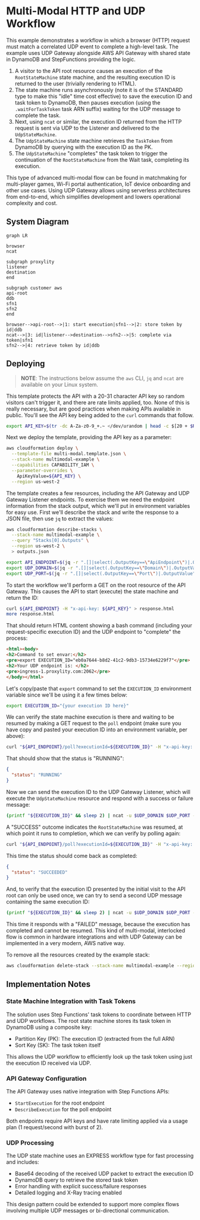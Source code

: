 # Multi-Modal HTTP and UDP Workflow

This example demonstrates a workflow in which a browser (HTTP) request must match a correlated UDP event to complete a high-level task. The example uses UDP Gateway alongside AWS API Gateway with shared state in DynamoDB and StepFunctions providing the logic.

1. A visitor to the API root resource causes an execution of the `RootStateMachine` state machine, and the resulting execution ID is returned to the user (trivially rendering to HTML). 
2. The state machine runs asynchronously (note it is of the STANDARD type to make this "idle" time cost effective) to save the execution ID and task token to DynamoDB, then pauses execution (using the `.waitForTaskToken` task ARN suffix) waiting for the UDP message to complete the task.  
3. Next, using `ncat` or similar, the execution ID returned from the HTTP request is sent via UDP to the Listener and delivered to the `UdpStateMachine`.
4. The `UdpStateMachine` state machine retrieves the `TaskToken` from DynamoDB by querying with the execution ID as the PK.
5. The `UdpStateMachine` "completes" the task token to trigger the continuation of the `RootStateMachine` from the Wait task, completing its execution.  

This type of advanced multi-modal flow can be found in matchmaking for multi-player games, Wi-Fi portal authentication, IoT device onboarding and other use cases. Using UDP Gateway allows using serverless architectures from end-to-end, which simplifies development and lowers operational complexity and cost.

## System Diagram

```mermaid
graph LR

browser
ncat

subgraph proxylity
listener
destination
end

subgraph customer aws
api-root
ddb
sfn1
sfn2
end

browser-->api-root-->|1: start execution|sfn1-->|2: store token by id|ddb
ncat-->|3: id|listener-->destination-->sfn2-->|5: complete via token|sfn1
sfn2-->|4: retrieve token by id|ddb
```

## Deploying

> **NOTE**: The instructions below assume the `aws` CLI, `jq` and `ncat` are available on your Linux system. 

This template protects the API with a 20-31 character API key so random visitors can't trigger it, and there are rate limits applied, too.  None of this is really necessary, but are good practices when making APIs available in public. You'll see the API key being added to the `curl` commands that follow.

```bash
export API_KEY=$(tr -dc A-Za-z0-9_+.~ </dev/urandom | head -c $[20 + $RANDOM % 12])
```

Next we deploy the template, providing the API key as a parameter:

```bash
aws cloudformation deploy \
  --template-file multi-modal.template.json \
  --stack-name multimodal-example \
  --capabilities CAPABILITY_IAM \
  --parameter-overrides \
    ApiKeyValue=${API_KEY} \
  --region us-west-2
```

The template creates a few resources, including the API Gateway and UDP Gateway Listener endpoints. To exercise them we need the endpoint information from the stack output, which we'll put in environment variables for easy use.  First we'll describe the stack and write the response to a JSON file, then use `jq` to extract the values:

```bash
aws cloudformation describe-stacks \
  --stack-name multimodal-example \
  --query "Stacks[0].Outputs" \
  --region us-west-2 \
  > outputs.json

export API_ENDPOINT=$(jq -r ".[]|select(.OutputKey==\"ApiEndpoint\")|.OutputValue" outputs.json)
export UDP_DOMAIN=$(jq -r ".[]|select(.OutputKey==\"Domain\")|.OutputValue" outputs.json)
export UDP_PORT=$(jq -r ".[]|select(.OutputKey==\"Port\")|.OutputValue" outputs.json)
```

To start the workflow we'll perform a GET on the root resource of the API Gateway.  This causes the API to start (execute) the state machine and return the ID: 

```bash
curl ${API_ENDPOINT} -H "x-api-key: ${API_KEY}" > response.html
more response.html
```

That should return HTML content showing a bash command (including your request-specific execution ID) and the UDP endpoint to "complete" the process:
                                                                                                                                                                                                                      
```html
<html><body>
<h2>Command to set envar:</h2>
<pre>export EXECUTION_ID="eb0a7644-b8d2-41c2-9db3-15734e6229f7"</pre>
<h2>Your UDP endpoint is: </h2>
<pre>ingress-1.proxylity.com:2062</pre>
</body></html>
```

Let's copy/paste that `export` command to set the `EXECUTION_ID` environment variable since we'll be using it a few times below:

```bash
export EXECUTION_ID="{your execution ID here}"
```

We can verify the state machine execution is there and waiting to be resumed by making a GET request to the `poll` endpoint (make sure you have copy and pasted your execution ID into an environment variable, per above):

```bash
curl "${API_ENDPOINT}/poll?executionId=${EXECUTION_ID}" -H "x-api-key: ${API_KEY}"
```

That should show that the status is "RUNNING":

```json
{
  "status": "RUNNING"
}
```

Now we can send the execution ID to the UDP Gateway Listener, which will execute the `UdpStateMachine` resource and respond with a success or failure message:

```bash
(printf "${EXECUTION_ID}" && sleep 2) | ncat -u $UDP_DOMAIN $UDP_PORT -w 2
```

A "SUCCESS" outcome indicates the `RootStateMachine` was resumed, at which point it runs to completion, which we can verify by polling again:

```bash
curl "${API_ENDPOINT}/poll?executionId=${EXECUTION_ID}" -H "x-api-key: ${API_KEY}"
```

This time the status should come back as completed:

```json
{
  "status": "SUCCEEDED"
}
```

And, to verify that the execution ID presented by the initial visit to the API root can only be used once, we can try to send a second UDP message containing the same execution ID:

```bash
(printf "${EXECUTION_ID}" && sleep 2) | ncat -u $UDP_DOMAIN $UDP_PORT -w 2
```

This time it responds with a "FAILED" message, because the execution has completed and cannot be resumed.  This kind of multi-modal, interlocked flow is common in hardware integrations and with UDP Gateway can be implemented in a very modern, AWS native way.

To remove all the resources created by the example stack:

```bash
aws cloudformation delete-stack --stack-name multimodal-example --region us-west-2
```

## Implementation Notes

### State Machine Integration with Task Tokens

The solution uses Step Functions' task tokens to coordinate between HTTP and UDP workflows. The root state machine stores its task token in DynamoDB using a composite key:
- Partition Key (PK): The execution ID (extracted from the full ARN)
- Sort Key (SK): The task token itself

This allows the UDP workflow to efficiently look up the task token using just the execution ID received via UDP.

### API Gateway Configuration

The API Gateway uses native integration with Step Functions APIs:
- `StartExecution` for the root endpoint
- `DescribeExecution` for the poll endpoint

Both endpoints require API keys and have rate limiting applied via a usage plan (1 request/second with burst of 2).

### UDP Processing

The UDP state machine uses an EXPRESS workflow type for fast processing and includes:
- Base64 decoding of the received UDP packet to extract the execution ID
- DynamoDB query to retrieve the stored task token
- Error handling with explicit success/failure responses
- Detailed logging and X-Ray tracing enabled

This design pattern could be extended to support more complex flows involving multiple UDP messages or bi-directional communication.

